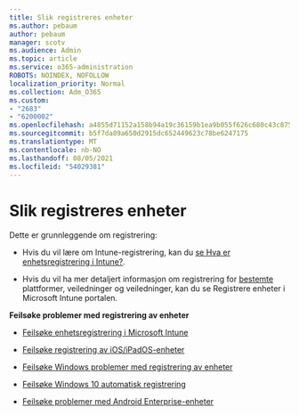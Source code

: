 ```yaml
---
title: Slik registreres enheter
ms.author: pebaum
author: pebaum
manager: scotv
ms.audience: Admin
ms.topic: article
ms.service: o365-administration
ROBOTS: NOINDEX, NOFOLLOW
localization_priority: Normal
ms.collection: Adm_O365
ms.custom:
- "2683"
- "6200002"
ms.openlocfilehash: a4855d71152a158b94a19c36159b1ea9b055f626c680c43c875de1f258329c96
ms.sourcegitcommit: b5f7da89a650d2915dc652449623c78be6247175
ms.translationtype: MT
ms.contentlocale: nb-NO
ms.lasthandoff: 08/05/2021
ms.locfileid: "54029381"
---
```

# <a name="how-to-enroll-devices"></a>Slik registreres enheter

Dette er grunnleggende om registrering:

- Hvis du vil lære om Intune-registrering, kan du [se Hva er enhetsregistrering i Intune?](https://docs.microsoft.com/mem/intune/enrollment/device-enrollment).

- Hvis du vil ha mer detaljert informasjon om registrering for [bestemte](https://docs.microsoft.com/mem/intune/enrollment/) plattformer, veiledninger og veiledninger, kan du se Registrere enheter i Microsoft Intune portalen.

**Feilsøke problemer med registrering av enheter**

- [Feilsøke enhetsregistrering i Microsoft Intune](https://docs.microsoft.com/mem/intune/enrollment/troubleshoot-device-enrollment-in-intune)

- [Feilsøke registrering av iOS/iPadOS-enheter](https://docs.microsoft.com/mem/intune/enrollment/troubleshoot-ios-enrollment-errors)

- [Feilsøke Windows problemer med registrering av enheter](https://docs.microsoft.com/mem/intune/enrollment/troubleshoot-windows-enrollment-errors)

- [Feilsøke Windows 10 automatisk registrering](https://docs.microsoft.com/mem/intune/enrollment/troubleshoot-windows-auto-enrollment)

- [Feilsøke problemer med Android Enterprise-enheter](https://docs.microsoft.com/mem/intune/enrollment/troubleshoot-android-enrollment)


